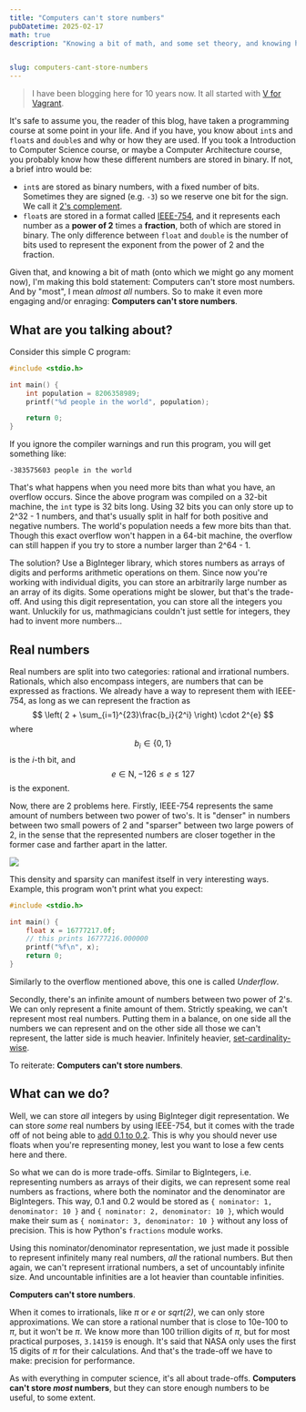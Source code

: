 ```yaml
---
title: "Computers can't store numbers"
pubDatetime: 2025-02-17
math: true
description: "Knowing a bit of math, and some set theory, and knowing how computers store numbers, I'm making this bold statement: Computers can't store most numbers. And by "most", I mean almost all numbers. So to make it even more engaging and/or enraging: Computers can't store numbers"


slug: computers-cant-store-numbers
---
```


> I have been blogging here for 10 years now. It all started with [V for Vagrant](/posts/v-for-vagrant/).

It's safe to assume you, the reader of this blog, have taken a
programming course at some point in your life. And if you have, you
know about `int`s and `float`s and `double`s and why or how they are used.
If you took a Introduction to Computer Science course, or maybe a
Computer Architecture course, you probably know how these different numbers are stored
in binary. If not, a brief intro would be:
 - `int`s are stored as binary numbers, with a fixed number of bits. Sometimes
 they are signed (e.g. `-3`) so we reserve one bit for the sign. We call it [2's complement](https://en.wikipedia.org/wiki/Two%27s_complement).
 - `float`s are stored in a format called [IEEE-754](https://en.wikipedia.org/wiki/IEEE_754),
 and it represents each number as a **power of 2** times a **fraction**, both of which
 are stored in binary. The only difference between `float` and `double` is the number of bits
 used to represent the exponent from the power of 2 and the fraction.

Given that, and knowing a bit of math (onto which we might go any moment now), I'm making this
bold statement: Computers can't store most numbers. And by "most", I mean _almost all_ numbers.
So to make it even more engaging and/or enraging: **Computers can't store numbers**.

## What are you talking about?

Consider this simple C program:

```c
#include <stdio.h>

int main() {
    int population = 8206358989;
    printf("%d people in the world", population);

    return 0;
}
```

If you ignore the compiler warnings and run this program, you will get something like:

```
-383575603 people in the world
```

That's what happens when you need more bits than what you have, an overflow occurs.
Since the above program was compiled on a 32-bit machine, the `int` type is 32 bits long.
Using 32 bits you can only store up to 2^32 - 1 numbers, and that's usually split in half
for both positive and negative numbers. The world's population needs a few more bits than that.
Though this exact overflow won't happen in a 64-bit machine, the overflow can
still happen if you try to store a number larger than 2^64 - 1.

The solution? Use a BigInteger library, which stores numbers as arrays of digits and performs
arithmetic operations on them. Since now you're working with individual digits, you can store
an arbitrarily large number as an array of its digits. Some operations might be slower, but that's the trade-off.
And using this digit representation, you can store all the integers you want.
Unluckily for us, mathmagicians couldn't just settle for integers,
they had to invent more numbers...

## Real numbers
Real numbers are split into two categories: rational and irrational numbers.
Rationals, which also encompass integers, are numbers that can be expressed
as fractions. We already have a way to represent them with IEEE-754, as long as we
can represent the fraction as $$ \left( 2 + \sum_{i=1}^{23}\frac{b_i}{2^i} \right) \cdot 2^{e} $$
where $$ b_i \in \lbrace 0, 1 \rbrace $$ is the _i_-th bit, and
$$ e \in \mathrm{N},  -126 \leqslant e\leqslant 127 $$ is the exponent.

Now, there are 2 problems here. Firstly, IEEE-754 represents the same amount of numbers between two power of two's.
It is "denser" in numbers between two small powers of 2 and "sparser" between two large powers of 2, in the sense that
the represented numbers are closer together in the former case and farther apart in the latter.

![](https://cdn.masto.host/socialjvnsca/media_attachments/files/109/841/543/718/147/188/original/50ef83b5011afb0f.png)

This density and sparsity can manifest itself in very interesting ways. Example, this program won't print what you expect:

```c
#include <stdio.h>

int main() {
    float x = 16777217.0f;
    // this prints 16777216.000000
    printf("%f\n", x);
    return 0;
}
```

Similarly to the overflow mentioned above, this one is called *Underflow*.

Secondly, there's an infinite amount of numbers between two power of 2's. We can only represent a finite amount of them.
Strictly speaking, we can't represent most real numbers. Putting them in a balance, on one side all the numbers we can represent
and on the other side all those we can't represent, the latter side is much heavier. Infinitely heavier, [set-cardinality-wise](https://en.wikipedia.org/wiki/Cardinality).

To reiterate: **Computers can't store numbers**.

## What can we do?
Well, we can store _all_ integers by using BigInteger digit representation. We can store _some_ real numbers by using IEEE-754,
but it comes with the trade off of not being able to [add 0.1 to 0.2](https://0.30000000000000004.com/). This is why you should
never use floats when you're representing money, lest you want to lose a few cents here and there.

So what we can do is more trade-offs. Similar to BigIntegers, i.e. representing numbers as arrays of their digits,
we can represent some real numbers as fractions, where both the nominator and the denominator are BigIntegers. This way,
0.1 and 0.2 would be stored as `{ nominator: 1, denominator: 10 }` and `{ nominator: 2, denominator: 10 }`, which
would make their sum as `{ nominator: 3, denominator: 10 }` without any loss of precision. This is how Python's `fractions` module works.

Using this nominator/denominator representation, we just made it possible to represent infinitely many real numbers, _all_ the rational numbers.
But then again, we can't represent irrational numbers, a set of uncountably infinite size.
And uncountable infinities are a lot heavier than countable infinities.

**Computers can't store numbers**.

When it comes to irrationals, like _π_ or _e_ or _sqrt(2)_, we can only store approximations. We can store a
rational number that is close to 10e-100 to _π_, but it won't be _π_. We know more than 100 trillion digits of _π_,
but for most practical purposes, `3.14159` is enough. It's said that NASA only uses the first 15 digits of _π_ for their calculations.
And that's the trade-off we have to make: precision for performance.

As with everything in computer science, it's all about trade-offs. **Computers can't store _most_ numbers**, but they can store enough numbers to be useful, to some extent.
